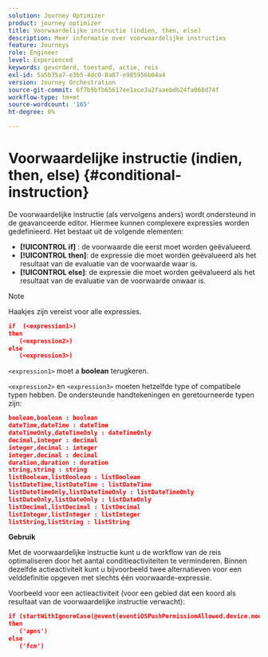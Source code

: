 ```yaml
---
solution: Journey Optimizer
product: journey optimizer
title: Voorwaardelijke instructie (indien, then, else)
description: Meer informatie over voorwaardelijke instructies
feature: Journeys
role: Engineer
level: Experienced
keywords: gevorderd, toestand, actie, reis
exl-id: 5a5b35a7-e3b5-4dc0-8a87-e985956b04a4
version: Journey Orchestration
source-git-commit: 6f7b9bfb65617ee1ace3a2faaebdb24fa068d74f
workflow-type: tm+mt
source-wordcount: '165'
ht-degree: 0%

---
```


# Voorwaardelijke instructie (indien, then, else) {#conditional-instruction}

De voorwaardelijke instructie (als vervolgens anders) wordt ondersteund in de geavanceerde editor. Hiermee kunnen complexere expressies worden gedefinieerd. Het bestaat uit de volgende elementen:

* **[!UICONTROL if]** : de voorwaarde die eerst moet worden geëvalueerd.
* **[!UICONTROL then]**: de expressie die moet worden geëvalueerd als het resultaat van de evaluatie van de voorwaarde waar is.
* **[!UICONTROL else]**: de expressie die moet worden geëvalueerd als het resultaat van de evaluatie van de voorwaarde onwaar is.

>[!NOTE]
>
>Haakjes zijn vereist voor alle expressies.

```json
if  (<expression1>)
then
   (<expression2>)
else
   (<expression3>)
```

`<expression1>` moet a **boolean** terugkeren.

`<expression2>` en `<expression3>` moeten hetzelfde type of compatibele typen hebben. De ondersteunde handtekeningen en geretourneerde typen zijn:

```json
boolean,boolean : boolean
dateTime,dateTime : dateTime
dateTimeOnly,dateTimeOnly : dateTimeOnly
decimal,integer : decimal
integer,decimal : integer
integer,decimal : decimal
duration,duration : duration
string,string : string
listBoolean,listBoolean : listBoolean
listDateTime,listDateTime : listDateTime
listDateTimeOnly,listDateTimeOnly : listDateTimeOnly
listDateOnly,listDateOnly : listDateOnly
listDecimal,listDecimal : listDecimal
listInteger,listInteger : listInteger
listString,listString : listString
```

**Gebruik**

Met de voorwaardelijke instructie kunt u de workflow van de reis optimaliseren door het aantal conditieactiviteiten te verminderen. Binnen dezelfde actieactiviteit kunt u bijvoorbeeld twee alternatieven voor een velddefinitie opgeven met slechts één voorwaarde-expressie.

Voorbeeld voor een actieactiviteit (voor een gebied dat een koord als resultaat van de voorwaardelijke instructie verwacht):

```json
if (startWithIgnoreCase(@event{eventiOSPushPermissionAllowed.device.model}, 'iPad') or startWithIgnoreCase(@event{eventiOSPushPermissionAllowed.device.model}, 'iOS'))
then
   ('apns')
else
   ('fcm')
```
